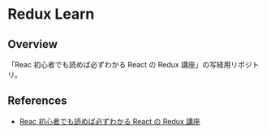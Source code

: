 # Redux Learn

## Overview

「Reac 初心者でも読めば必ずわかる React の Redux 講座」の写経用リポジトリ。

## References

- [Reac 初心者でも読めば必ずわかる React の Redux 講座](https://reffect.co.jp/react/react-redux-for-beginner)
